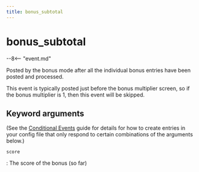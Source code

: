```yaml
---
title: bonus_subtotal
---
```


# bonus_subtotal


--8<-- "event.md"

Posted by the bonus mode after all the individual bonus entries have
been posted and processed.

This event is typically posted just before the bonus multiplier screen,
so if the bonus multiplier is 1, then this event will be skipped.

## Keyword arguments

(See the [Conditional Events](overview/conditional.md)
guide for details for how to create entries in your config file that
only respond to certain combinations of the arguments below.)

`score`

:   The score of the bonus (so far)
